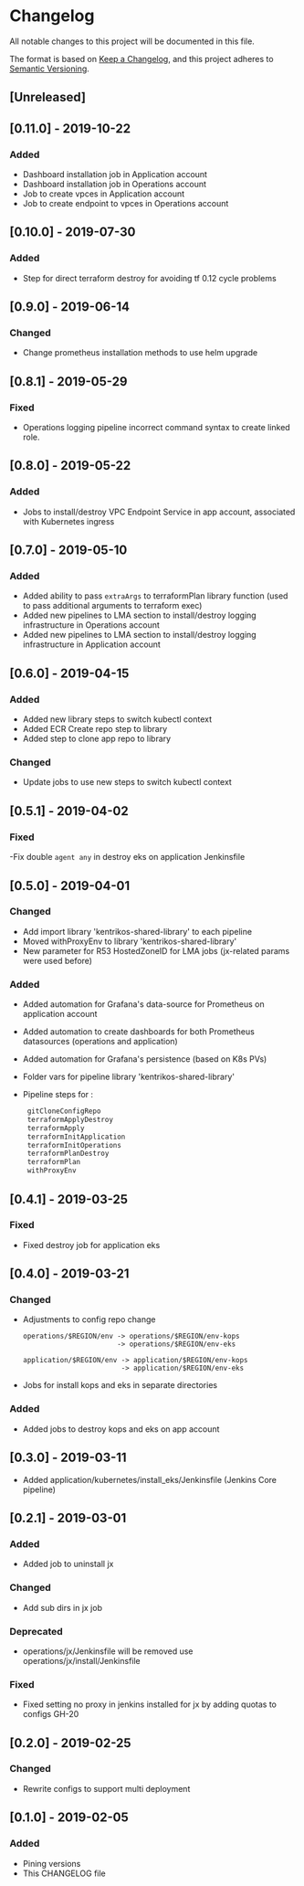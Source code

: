 # Changelog
All notable changes to this project will be documented in this file.

The format is based on [Keep a Changelog](https://keepachangelog.com/en/1.0.0/),
and this project adheres to [Semantic Versioning](https://semver.org/spec/v2.0.0.html).

## [Unreleased]

## [0.11.0] - 2019-10-22
### Added
- Dashboard installation job in Application account
- Dashboard installation job in Operations account
- Job to create vpces in Application account
- Job to create endpoint to vpces in Operations account

## [0.10.0] - 2019-07-30
### Added
- Step for direct terraform destroy for avoiding tf 0.12 cycle problems

## [0.9.0] - 2019-06-14
### Changed 
- Change prometheus installation methods to use helm upgrade

## [0.8.1] - 2019-05-29
### Fixed
- Operations logging pipeline incorrect command syntax to create linked role.

## [0.8.0] - 2019-05-22
### Added
- Jobs to install/destroy VPC Endpoint Service in app account, associated with Kubernetes ingress

## [0.7.0] - 2019-05-10
### Added
- Added ability to pass `extraArgs` to terraformPlan library function (used to pass additional arguments to terraform exec)
- Added new pipelines to LMA section to install/destroy logging infrastructure in Operations account
- Added new pipelines to LMA section to install/destroy logging infrastructure in Application account

## [0.6.0] - 2019-04-15
### Added 
- Added new library steps to switch kubectl context
- Added ECR Create repo step to library
- Added step to clone app repo to library

### Changed 
- Update jobs to use new steps to switch kubectl context

## [0.5.1] - 2019-04-02
### Fixed
-Fix double `agent any` in destroy eks on application Jenkinsfile

## [0.5.0] - 2019-04-01
### Changed 
- Add import library 'kentrikos-shared-library' to each pipeline
- Moved withProxyEnv to library 'kentrikos-shared-library'
- New parameter for R53 HostedZoneID for LMA jobs (jx-related params were used before)

### Added 
- Added automation for Grafana's data-source for Prometheus on application account
- Added automation to create dashboards for both Prometheus datasources (operations and application)
- Added automation for Grafana's persistence (based on K8s PVs)
- Folder vars for pipeline library 'kentrikos-shared-library' 
- Pipeline steps for :

   ```groovy
    gitCloneConfigRepo
    terraformApplyDestroy
    terraformApply
    terraformInitApplication
    terraformInitOperations
    terraformPlanDestroy
    terraformPlan
    withProxyEnv
    ```

## [0.4.1] - 2019-03-25
### Fixed
- Fixed destroy job for application eks

## [0.4.0] - 2019-03-21
### Changed
- Adjustments to config repo change
   ```
   operations/$REGION/env -> operations/$REGION/env-kops
                          -> operations/$REGION/env-eks
   
   application/$REGION/env -> application/$REGION/env-kops
                           -> application/$REGION/env-eks
   ```
- Jobs for install kops and eks in separate directories

### Added
- Added jobs to destroy kops and eks on app account

## [0.3.0] - 2019-03-11
- Added application/kubernetes/install_eks/Jenkinsfile (Jenkins Core pipeline)

## [0.2.1] - 2019-03-01
### Added
- Added job to uninstall jx

### Changed
- Add sub dirs in jx job 

### Deprecated 
- operations/jx/Jenkinsfile will be removed use operations/jx/install/Jenkinsfile

### Fixed
- Fixed setting no proxy in jenkins installed for jx by adding quotas to configs GH-20

## [0.2.0] - 2019-02-25
### Changed
- Rewrite configs to support multi deployment

## [0.1.0] - 2019-02-05
### Added
- Pining versions
- This CHANGELOG file


